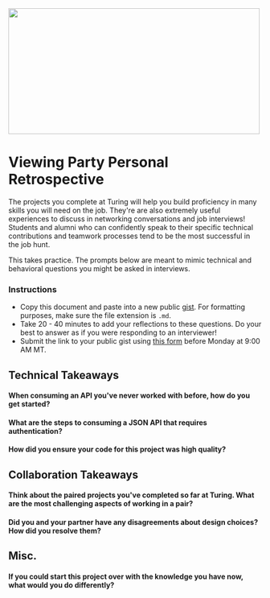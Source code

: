 <img src="https://images.unsplash.com/photo-1461749280684-dccba630e2f6?ixlib=rb-1.2.1&q=85&fm=jpg" width="500" height="250">

# Viewing Party Personal Retrospective

The projects you complete at Turing will help you build proficiency in many skills you will need on the job. They're are also extremely useful experiences to discuss in networking conversations and job interviews! Students and alumni who can confidently speak to their specific technical contributions and teamwork processes tend to be the most successful in the job hunt.

This takes practice. The prompts below are meant to mimic technical and behavioral questions you might be asked in interviews. 

### Instructions

* Copy this document and paste into a new public [gist](https://gist.github.com/). For formatting purposes, make sure the file extension is `.md`.
* Take 20 - 40 minutes to add your reflections to these questions. Do your best to answer as if you were responding to an interviewer!
* Submit the link to your public gist using [this form](https://forms.gle/L5oBqAAtQaUstaNu6) before Monday at 9:00 AM MT.

## Technical Takeaways

#### When consuming an API you've never worked with before, how do you get started? 

#### What are the steps to consuming a JSON API that requires authentication? 

#### How did you ensure your code for this project was high quality?

## Collaboration Takeaways

#### Think about the paired projects you've completed so far at Turing. What are the most challenging aspects of working in a pair?

#### Did you and your partner have any disagreements about design choices? How did you resolve them?

## Misc.

#### If you could start this project over with the knowledge you have now, what would you do differently?
